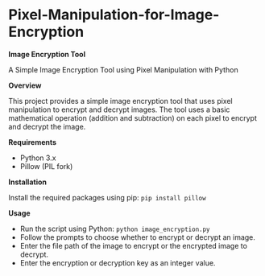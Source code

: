 # Pixel-Manipulation-for-Image-Encryption

**Image Encryption Tool**

A Simple Image Encryption Tool using Pixel Manipulation with Python

**Overview**

This project provides a simple image encryption tool that uses pixel manipulation to encrypt and decrypt images. The tool uses a basic mathematical operation (addition and subtraction) on each pixel to encrypt and decrypt the image.

**Requirements**
+ Python 3.x
+ Pillow (PIL fork)

**Installation**

Install the required packages using pip:
`pip install pillow`

**Usage**
+ Run the script using Python:
`python image_encryption.py`
+ Follow the prompts to choose whether to encrypt or decrypt an image.
+ Enter the file path of the image to encrypt or the encrypted image to decrypt.
+ Enter the encryption or decryption key as an integer value.
